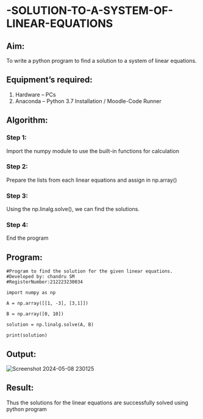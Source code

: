 # -SOLUTION-TO-A-SYSTEM-OF-LINEAR-EQUATIONS
## Aim:
To write a python program to find a solution to a system of linear equations.
## Equipment’s required:
1. 	Hardware – PCs
2. 	Anaconda – Python 3.7 Installation / Moodle-Code Runner
## Algorithm:
### Step 1: 
Import the numpy module to use the built-in functions for calculation
### Step 2: 
Prepare the lists from each linear equations and assign in np.array()
### Step 3: 
Using the np.linalg.solve(), we can find the solutions.
### Step 4: 
End the program
## Program:
```
#Program to find the solution for the given linear equations.
#Developed by: chandru SM
#RegisterNumber:212223230034

import numpy as np

A = np.array([[1, -3], [3,1]])

B = np.array([0, 10])

solution = np.linalg.solve(A, B)

print(solution)

```
## Output:

![Screenshot 2024-05-08 230125](https://github.com/ArchanaSharikalHarinarayanan/-SOLUTION-TO-A-SYSTEM-OF-LINEAR-EQUATIONS/assets/144979368/93742646-6ba9-4b08-bd74-ea972785bbc7)

## Result: 
Thus the solutions for the linear equations are successfully solved using python program

